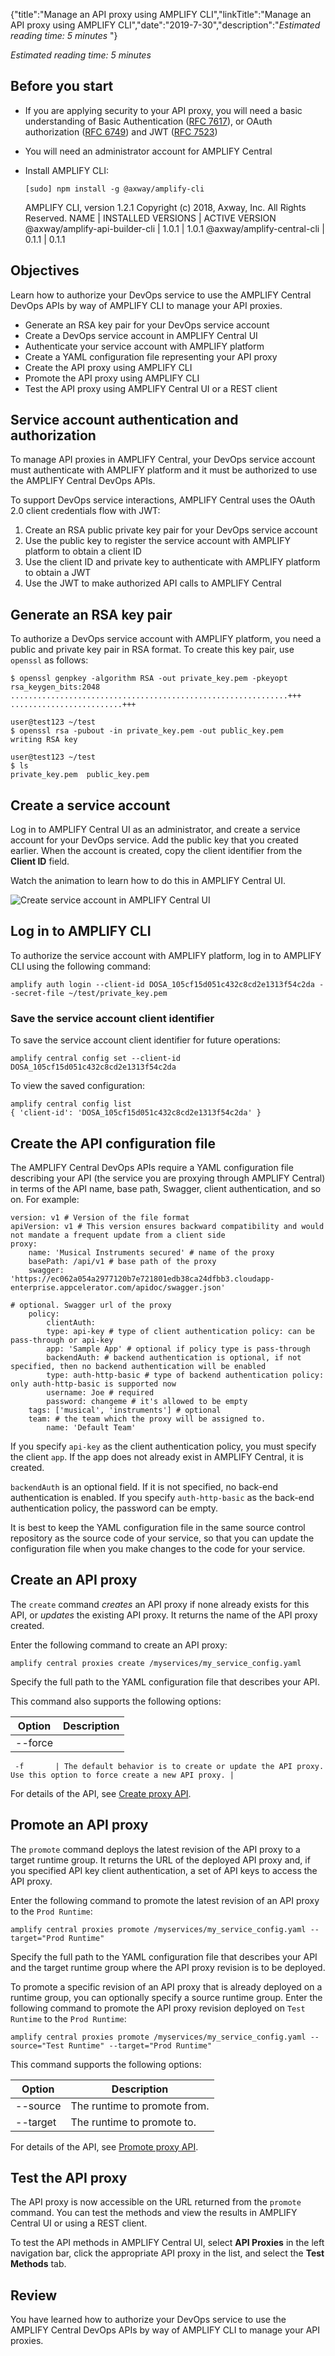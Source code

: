 {"title":"Manage an API proxy using AMPLIFY CLI","linkTitle":"Manage an API proxy using AMPLIFY CLI","date":"2019-7-30","description":"*Estimated reading time: 5 minutes* "} ﻿

*Estimated reading time: 5 minutes*

Before you start
----------------

-   If you are applying security to your API proxy, you will need a basic understanding of Basic Authentication ([RFC 7617](https://tools.ietf.org/html/rfc7617)), or OAuth authorization ([RFC 6749](https://tools.ietf.org/html/rfc6749)) and JWT ([RFC 7523](https://tools.ietf.org/html/rfc7523))
-   You will need an administrator account for AMPLIFY Central
-   Install AMPLIFY CLI:

    ``` {space="preserve"}
    [sudo] npm install -g @axway/amplify-cli
    ```

    AMPLIFY CLI, version 1.2.1 Copyright (c) 2018, Axway, Inc. All Rights Reserved. NAME | INSTALLED VERSIONS | ACTIVE VERSION @axway/amplify-api-builder-cli | 1.0.1 | 1.0.1 @axway/amplify-central-cli | 0.1.1 | 0.1.1

Objectives
----------

Learn how to authorize your DevOps service to use the AMPLIFY Central DevOps APIs by way of AMPLIFY CLI to manage your API proxies.

-   Generate an RSA key pair for your DevOps service account
-   Create a DevOps service account in AMPLIFY Central UI
-   Authenticate your service account with AMPLIFY platform
-   Create a YAML configuration file representing your API proxy
-   Create the API proxy using AMPLIFY CLI
-   Promote the API proxy using AMPLIFY CLI
-   Test the API proxy using AMPLIFY Central UI or a REST client

Service account authentication and authorization
------------------------------------------------

To manage API proxies in AMPLIFY Central, your DevOps service account must authenticate with AMPLIFY platform and it must be authorized to use the AMPLIFY Central DevOps APIs.

To support DevOps service interactions, AMPLIFY Central uses the OAuth 2.0 client credentials flow with JWT:

1.  Create an RSA public private key pair for your DevOps service account
2.  Use the public key to register the service account with AMPLIFY platform to obtain a client ID
3.  Use the client ID and private key to authenticate with AMPLIFY platform to obtain a JWT
4.  Use the JWT to make authorized API calls to AMPLIFY Central

Generate an RSA key pair
------------------------

To authorize a DevOps service account with AMPLIFY platform, you need a public and private key pair in RSA format. To create this key pair, use `openssl` as follows:

``` {space="preserve"}
$ openssl genpkey -algorithm RSA -out private_key.pem -pkeyopt rsa_keygen_bits:2048
..............................................................+++
.........................+++

user@test123 ~/test
$ openssl rsa -pubout -in private_key.pem -out public_key.pem
writing RSA key

user@test123 ~/test
$ ls
private_key.pem  public_key.pem
```

Create a service account
------------------------

Log in to AMPLIFY Central UI as an administrator, and create a service account for your DevOps service. Add the public key that you created earlier. When the account is created, copy the client identifier from the **Client ID** field.

Watch the animation to learn how to do this in AMPLIFY Central UI.

![Create service account in AMPLIFY Central UI](/Images/service_account_animation.gif)

Log in to AMPLIFY CLI
---------------------

To authorize the service account with AMPLIFY platform, log in to AMPLIFY CLI using the following command:

    amplify auth login --client-id DOSA_105cf15d051c432c8cd2e1313f54c2da --secret-file ~/test/private_key.pem

### Save the service account client identifier

To save the service account client identifier for future operations:

    amplify central config set --client-id DOSA_105cf15d051c432c8cd2e1313f54c2da

To view the saved configuration:

    amplify central config list
    { 'client-id': 'DOSA_105cf15d051c432c8cd2e1313f54c2da' }

Create the API configuration file
---------------------------------

The AMPLIFY Central DevOps APIs require a YAML configuration file describing your API (the service you are proxying through AMPLIFY Central) in terms of the API name, base path, Swagger, client authentication, and so on. For example:

``` {space="preserve"}
version: v1 # Version of the file format
apiVersion: v1 # This version ensures backward compatibility and would not mandate a frequent update from a client side
proxy:
    name: 'Musical Instruments secured' # name of the proxy
    basePath: /api/v1 # base path of the proxy
    swagger: 'https://ec062a054a2977120b7e721801edb38ca24dfbb3.cloudapp-enterprise.appcelerator.com/apidoc/swagger.json'
                                                                                    # optional. Swagger url of the proxy
    policy:
        clientAuth:
        type: api-key # type of client authentication policy: can be pass-through or api-key
        app: 'Sample App' # optional if policy type is pass-through
        backendAuth: # backend authentication is optional, if not specified, then no backend authentication will be enabled
        type: auth-http-basic # type of backend authentication policy: only auth-http-basic is supported now
        username: Joe # required
        password: changeme # it's allowed to be empty
    tags: ['musical', 'instruments'] # optional
    team: # the team which the proxy will be assigned to.
        name: 'Default Team'
```

If you specify `api-key` as the client authentication policy, you must specify the client `app`. If the app does not already exist in AMPLIFY Central, it is created.

`backendAuth` is an optional field. If it is not specified, no back-end authentication is enabled. If you specify `auth-http-basic` as the back-end authentication policy, the password can be empty.

It is best to keep the YAML configuration file in the same source control repository as the source code of your service, so that you can update the configuration file when you make changes to the code for your service.

Create an API proxy
-------------------

The `create` command *creates* an API proxy if none already exists for this API, or *updates* the existing API proxy. It returns the name of the API proxy created.

Enter the following command to create an API proxy:

``` {space="preserve"}
amplify central proxies create /myservices/my_service_config.yaml
```

Specify the full path to the YAML configuration file that describes your API.

This command also supports the following options:

| Option      | Description                                                                                                 |
|-------------|-------------------------------------------------------------------------------------------------------------|
| --force     
              
     -f       | The default behavior is to create or update the API proxy. Use this option to force create a new API proxy. |

For details of the API, see [Create proxy API](https://d-api.docs.stoplight.io/api-reference/devops-api/create-proxy).

Promote an API proxy
--------------------

The `promote` command deploys the latest revision of the API proxy to a target runtime group. It returns the URL of the deployed API proxy and, if you specified API key client authentication, a set of API keys to access the API proxy.

Enter the following command to promote the latest revision of an API proxy to the `Prod Runtime`:

``` {space="preserve"}
amplify central proxies promote /myservices/my_service_config.yaml --target="Prod Runtime"
```

Specify the full path to the YAML configuration file that describes your API and the target runtime group where the API proxy revision is to be deployed.

To promote a specific revision of an API proxy that is already deployed on a runtime group, you can optionally specify a source runtime group. Enter the following command to promote the API proxy revision deployed on `Test Runtime` to the `Prod Runtime`:

``` {space="preserve"}
amplify central proxies promote /myservices/my_service_config.yaml --source="Test Runtime" --target="Prod Runtime"
```

This command supports the following options:

| Option       | Description                  |
|--------------|------------------------------|
| --source     | The runtime to promote from. |
| --target     | The runtime to promote to.   |

For details of the API, see [Promote proxy API](https://d-api.docs.stoplight.io/api-reference/devops-api/promote-proxy).

Test the API proxy
------------------

The API proxy is now accessible on the URL returned from the `promote` command. You can test the methods and view the results in AMPLIFY Central UI or using a REST client.

To test the API methods in AMPLIFY Central UI, select **API Proxies** in the left navigation bar, click the appropriate API proxy in the list, and select the **Test Methods** tab.

Review
------

You have learned how to authorize your DevOps service to use the AMPLIFY Central DevOps APIs by way of AMPLIFY CLI to manage your API proxies.
